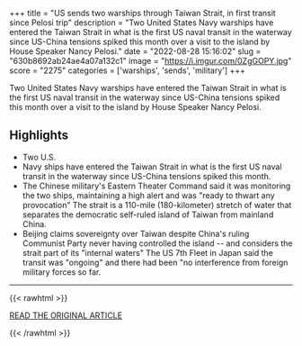 +++
title = "US sends two warships through Taiwan Strait, in first transit since Pelosi trip"
description = "Two United States Navy warships have entered the Taiwan Strait in what is the first US naval transit in the waterway since US-China tensions spiked this month over a visit to the island by House Speaker Nancy Pelosi."
date = "2022-08-28 15:16:02"
slug = "630b8692ab24ae4a07a132c1"
image = "https://i.imgur.com/0ZgGOPY.jpg"
score = "2275"
categories = ['warships', 'sends', 'military']
+++

Two United States Navy warships have entered the Taiwan Strait in what is the first US naval transit in the waterway since US-China tensions spiked this month over a visit to the island by House Speaker Nancy Pelosi.

## Highlights

- Two U.S.
- Navy ships have entered the Taiwan Strait in what is the first US naval transit in the waterway since US-China tensions spiked this month.
- The Chinese military's Eastern Theater Command said it was monitoring the two ships, maintaining a high alert and was "ready to thwart any provocation" The strait is a 110-mile (180-kilometer) stretch of water that separates the democratic self-ruled island of Taiwan from mainland China.
- Beijing claims sovereignty over Taiwan despite China's ruling Communist Party never having controlled the island -- and considers the strait part of its "internal waters" The US 7th Fleet in Japan said the transit was "ongoing" and there had been "no interference from foreign military forces so far.

---

{{< rawhtml >}}
  <p class="article-category">
    <a target="_blank" href="https://www.cnn.com/2022/08/27/asia/us-navy-destroyer-taiwan-strait-transit-intl-hnk-ml/index.html">READ THE ORIGINAL ARTICLE</a>
  </p>
{{< /rawhtml >}}
